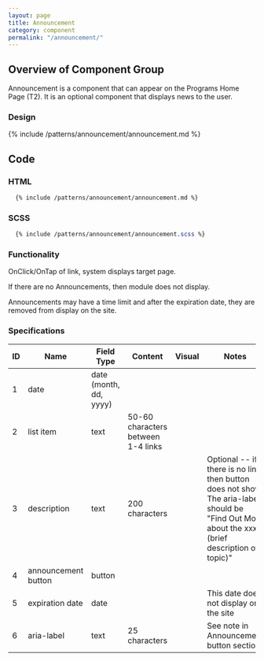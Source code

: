 ```yaml
---
layout: page
title: Announcement
category: component
permalink: "/announcement/"
---
```


## Overview of Component Group
Announcement is a component that can appear on the Programs Home Page (T2). It is an optional component that displays news to the user.

### Design

{% include /patterns/announcement/announcement.md %}

## Code
### HTML
```html
  {% include /patterns/announcement/announcement.md %}
```

### SCSS
```scss
  {% include /patterns/announcement/announcement.scss %}
```


### Functionality
OnClick/OnTap of link, system displays target page.

If there are no Announcements, then module does not display.

Announcements may have a time limit and after the expiration date, they are removed from display on the site.

### Specifications

| ID   | Name | Field Type  | Content | Visual | Notes |
|------|------|-------------|---------|--------|-------|
| 1    | date | date (month, dd, yyyy) |
| 2    | list item | text | 50-60 characters between 1-4 links |
| 3    | description | text | 200 characters | | Optional -- if there is no link then button does not show. The aria-label should be "Find Out More about the xxx (brief description of topic)" |
| 4    | announcement button | button |
| 5    | expiration date | date |  |  | This date does not display on the site
| 6    | aria-label | text | 25 characters |  | See note in Announcement button section
